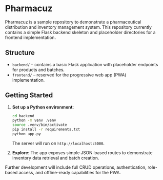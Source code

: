# Pharmacuz

Pharmacuz is a sample repository to demonstrate a pharmaceutical distribution and inventory management system. This repository currently contains a simple Flask backend skeleton and placeholder directories for a frontend implementation.

## Structure

- `backend/` – contains a basic Flask application with placeholder endpoints for products and batches.
- `frontend/` – reserved for the progressive web app (PWA) implementation.

## Getting Started

1. **Set up a Python environment**:
   ```bash
   cd backend
   python -m venv .venv
   source .venv/bin/activate
   pip install -r requirements.txt
   python app.py
   ```
   The server will run on `http://localhost:5000`.

2. **Explore**: The app exposes simple JSON-based routes to demonstrate inventory data retrieval and batch creation.

Further development will include full CRUD operations, authentication, role-based access, and offline-ready capabilities for the PWA.
